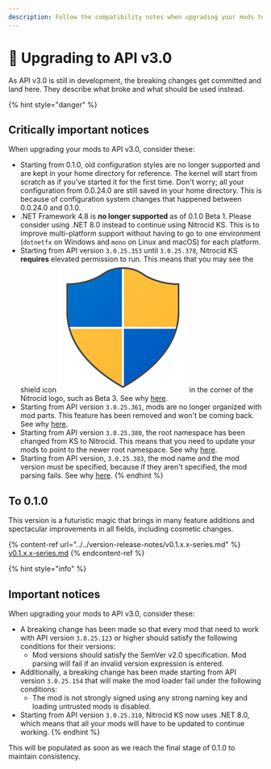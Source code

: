 ```yaml
---
description: Follow the compatibility notes when upgrading your mods to API v3.0
---
```


# 🔼 Upgrading to API v3.0

As API v3.0 is still in development, the breaking changes get committed and land here. They describe what broke and what should be used instead.

{% hint style="danger" %}
## Critically important notices

When upgrading your mods to API v3.0, consider these:

* Starting from 0.1.0, old configuration styles are no longer supported and are kept in your home directory for reference. The kernel will start from scratch as if you've started it for the first time. Don't worry; all your configuration from 0.0.24.0 are still saved in your home directory. This is because of configuration system changes that happened between 0.0.24.0 and 0.1.0.
* .NET Framework 4.8 is **no longer supported** as of 0.1.0 Beta 1. Please consider using .NET 8.0 instead to continue using Nitrocid KS. This is to improve multi-platform support without having to go to one environment (`dotnetfx` on Windows and `mono` on Linux and macOS) for each platform.
* Starting from API version `3.0.25.353` until `3.0.25.378`, Nitrocid KS **requires** elevated permission to run. This means that you may see the shield icon <img src="../../../.gitbook/assets/image (1).png" alt="" data-size="line"> in the corner of the Nitrocid logo, such as Beta 3. See why [here](from-0.1.0-beta-2-to-0.1.0-beta-3.md#specprobe-updated-to-1.2.0).
* Starting from API version `3.0.25.361`, mods are no longer organized with mod parts. This feature has been removed and won't be coming back. See why [here](from-0.1.0-beta-2-to-0.1.0-beta-3.md#removed-mod-parts).
* Starting from API version `3.0.25.380`, the root namespace has been changed from KS to Nitrocid. This means that you need to update your mods to point to the newer root namespace. See why [here](from-0.1.0-beta-3-to-0.1.0-rc.md#changed-the-root-namespace).
* Starting from API version, `3.0.25.383`, the mod name and the mod version must be specified, because if they aren't specified, the mod parsing fails. See why [here](from-0.1.0-beta-3-to-0.1.0-rc.md#mandatory-mod-version-and-name-properties).
{% endhint %}

## To 0.1.0

This version is a futuristic magic that brings in many feature additions and spectacular improvements in all fields, including cosmetic changes.

{% content-ref url="../../version-release-notes/v0.1.x.x-series.md" %}
[v0.1.x.x-series.md](../../version-release-notes/v0.1.x.x-series.md)
{% endcontent-ref %}

{% hint style="info" %}
## **Important notices**

When upgrading your mods to API v3.0, consider these:

* A breaking change has been made so that every mod that need to work with API version `3.0.25.123` or higher should satisfy the following conditions for their versions:
  * Mod versions should satisfy the SemVer v2.0 specification. Mod parsing will fail if an invalid version expression is entered.
* Additionally, a breaking change has been made starting from API version `3.0.25.154` that will make the mod loader fail under the following conditions:
  * The mod is not strongly signed using any strong naming key and loading untrusted mods is disabled.
* Starting from API version `3.0.25.310`, Nitrocid KS now uses .NET 8.0, which means that all your mods will have to be updated to continue working.
{% endhint %}

This will be populated as soon as we reach the final stage of 0.1.0 to maintain consistency.
